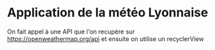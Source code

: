 # Application de la météo Lyonnaise
 On fait appel à une API que l'on recupère sur  https://openweathermap.org/api 
 et ensuite on utilise un recyclerView


